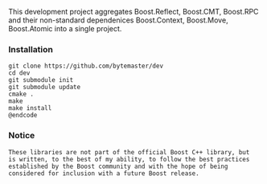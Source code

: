 This development project aggregates Boost.Reflect, Boost.CMT, 
Boost.RPC and their non-standard dependenices Boost.Context, 
Boost.Move, Boost.Atomic into a single project.

### Installation ## 

    git clone https://github.com/bytemaster/dev
    cd dev
    git submodule init
    git submodule update
    cmake .
    make
    make install
    @endcode


### Notice ###

    These libraries are not part of the official Boost C++ library, but
    is written, to the best of my ability, to follow the best practices
    established by the Boost community and with the hope of being 
    considered for inclusion with a future Boost release.
